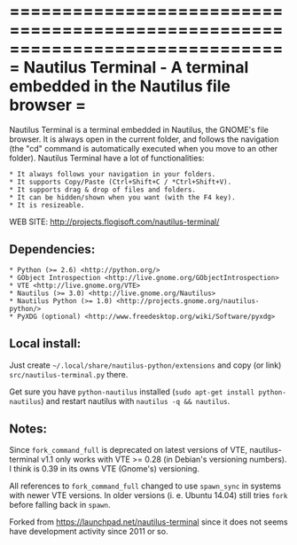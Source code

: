 ==============================================================================
=    Nautilus Terminal - A terminal embedded in the Nautilus file browser    =
==============================================================================

Nautilus Terminal is a terminal embedded in Nautilus, the GNOME's file
browser. It is always open in the current folder, and follows the navigation
(the "cd" command is automatically executed when you move to an other folder).
Nautilus Terminal have a lot of functionalities:

    * It always follows your navigation in your folders.
    * It supports Copy/Paste (Ctrl+Shift+C / *Ctrl+Shift+V).
    * It supports drag & drop of files and folders.
    * It can be hidden/shown when you want (with the F4 key).
    * It is resizeable.

WEB SITE: http://projects.flogisoft.com/nautilus-terminal/


Dependencies:
-------------

    * Python (>= 2.6) <http://python.org/>
    * GObject Introspection <http://live.gnome.org/GObjectIntrospection>
    * VTE <http://live.gnome.org/VTE>
    * Nautilus (>= 3.0) <http://live.gnome.org/Nautilus>
    * Nautilus Python (>= 1.0) <http://projects.gnome.org/nautilus-python/>
    * PyXDG (optional) <http://www.freedesktop.org/wiki/Software/pyxdg>


Local install:
--------------

Just create `~/.local/share/nautilus-python/extensions` and copy (or link) `src/nautilus-terminal.py` there.

Get sure you have `python-nautilus` installed (`sudo apt-get install python-nautilus`) and restart nautilus with `nautilus -q && nautilus`.


Notes:
------

Since `fork_command_full` is deprecated on latest versions of VTE, nautilus-terminal v1.1 only works with VTE >= 0.28 (in Debian's versioning numbers). I think is 0.39 in its owns VTE (Gnome's) versioning.

All references to `fork_command_full` changed to use `spawn_sync` in systems with newer VTE versions. In older versions (i. e. Ubuntu 14.04) still tries `fork` before falling back in `spawn`.

Forked from https://launchpad.net/nautilus-terminal since it does not seems have development activity since 2011 or so.

